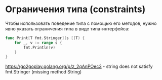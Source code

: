 # Ограничения типа (constraints)

Чтобы использовать поведение типа с помощью его методов, нужно явно указать ограничения типа в виде типа-интерфейса:

```go
func Print[T fmt.Stringer](s []T) {
	for _, v := range s {
		fmt.Println(v)
	}
}

```

https://go2goplay.golang.org/p/z_2qAnPOec3 - string does not satisfy fmt.Stringer (missing method String)

